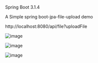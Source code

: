 Spring Boot 3.1.4

A Simple spring boot-jpa-file-upload demo 

http://localhost:8080/api/file?uploadFile

![image](https://github.com/srss-pocs/springboot-jpa-file-upload/assets/145287517/418b458d-84df-4fb9-8490-fcb4c65ccfdc)


![image](https://github.com/srss-pocs/springboot-jpa-file-upload/assets/145287517/3c211f86-ceaf-4728-9642-bee93ac51ccf)



![image](https://github.com/srss-pocs/springboot-jpa-file-upload/assets/145287517/a2b2c4d8-c40d-4838-8c48-c46d22dfd6b2)

